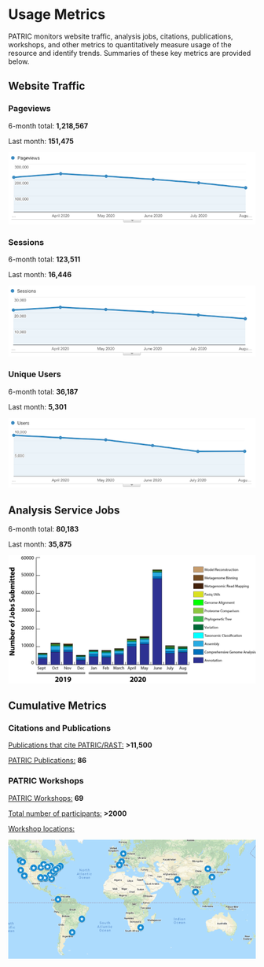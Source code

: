 # Usage Metrics
PATRIC monitors website traffic, analysis jobs, citations, publications, workshops, and other metrics to quantitatively measure usage of the resource and identify trends. Summaries of these key metrics are provided below.

## Website Traffic

### Pageviews
6-month total: **1,218,567**   

Last month: **151,475**

![Pageviews 6 months](_static/images/usage_metrics/pageviews_6_months_aug2020.png)

### Sessions
6-month total: **123,511**   

Last month: **16,446** 

![Sessions 6 months](_static/images/usage_metrics/sessions_6_months_aug2020.png)

### Unique Users
6-month total: **36,187**   

Last month: **5,301**

![Users 6 months](_static/images/usage_metrics/users_6_months_aug2020.png)

## Analysis Service Jobs
6-month total: **80,183**   

Last month: **35,875**

![Service Jobs 6 months](_static/images/usage_metrics/analysis_jobs_6_months_aug2020.png)


## Cumulative Metrics

### Citations and Publications

[Publications that cite PATRIC/RAST:](https://scholar.google.com/citations?user=Ov91kMAAAAAJ&hl=en&authuser=1) **>11,500**

[PATRIC Publications:](https://docs.patricbrc.org/publications.html) **86**

### PATRIC Workshops

[PATRIC Workshops:](https://docs.patricbrc.org/workshops.html) **69**

[Total number of participants:](https://docs.patricbrc.org/workshops.html) **>2000**

[Workshop locations:](https://docs.patricbrc.org/workshops.html)

![PATRIC workshop locations](_static/images/usage_metrics/workshop_map.png)


